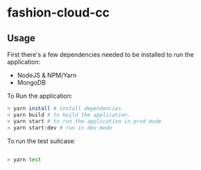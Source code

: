 # fashion-cloud-cc

## Usage

First there's a few dependencies needed to be installed to run the application:

- NodeJS & NPM/Yarn
- MongoDB

To Run the application:

```bash
> yarn install # install dependencies.
> yarn build # to build the application.
> yarn start # to run the application in prod mode
> yarn start:dev # run in dev mode
```

To run the test suitcase:

```bash

> yarn test
```
